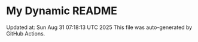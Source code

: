 # My Dynamic README
Updated at: Sun Aug 31 07:18:13 UTC 2025
This file was auto-generated by GitHub Actions.
